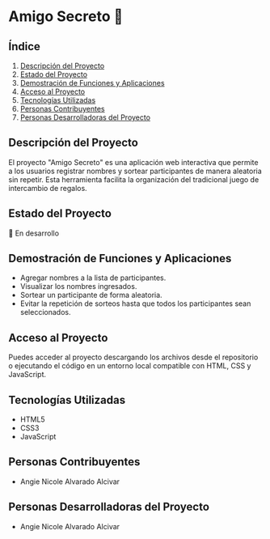 # Amigo Secreto 🎁

## Índice
1. [Descripción del Proyecto](#descripción-del-proyecto)
2. [Estado del Proyecto](#estado-del-proyecto)
3. [Demostración de Funciones y Aplicaciones](#demostración-de-funciones-y-aplicaciones)
4. [Acceso al Proyecto](#acceso-al-proyecto)
5. [Tecnologías Utilizadas](#tecnologías-utilizadas)
6. [Personas Contribuyentes](#personas-contribuyentes)
7. [Personas Desarrolladoras del Proyecto](#personas-desarrolladoras-del-proyecto)

## Descripción del Proyecto
El proyecto "Amigo Secreto" es una aplicación web interactiva que permite a los usuarios registrar nombres y sortear participantes de manera aleatoria sin repetir. Esta herramienta facilita la organización del tradicional juego de intercambio de regalos.

## Estado del Proyecto
📌 En desarrollo

## Demostración de Funciones y Aplicaciones
- Agregar nombres a la lista de participantes.
- Visualizar los nombres ingresados.
- Sortear un participante de forma aleatoria.
- Evitar la repetición de sorteos hasta que todos los participantes sean seleccionados.

## Acceso al Proyecto
Puedes acceder al proyecto descargando los archivos desde el repositorio o ejecutando el código en un entorno local compatible con HTML, CSS y JavaScript.

## Tecnologías Utilizadas
- HTML5
- CSS3
- JavaScript 

## Personas Contribuyentes
- Angie Nicole Alvarado Alcivar

## Personas Desarrolladoras del Proyecto
- Angie Nicole Alvarado Alcivar



